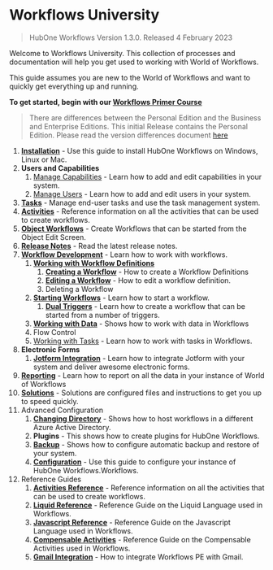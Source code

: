 # Workflows University

> HubOne Workflows Version 1.3.0. Released 4 February 2023

Welcome to Workflows University. This collection of processes and documentation will help you get used to working with World of Workflows.

This guide assumes you are new to the World of Workflows and want to quickly get everything up and running.


**To get started, begin with our [Workflows Primer Course](learn-workflows/README.md)**

> There are differences between the Personal Edition and the Business and Enterprise Editions. This initial Release contains the Personal Edition. Please read the version differences document [here](versions.md)

1. **[Installation](installation.md)** - Use this guide to install HubOne Workflows on Windows, Linux or Mac.
2. **Users and Capabilities**
    1. [Manage Capabilities](manage-capabilities.md) - Learn how to add and edit capabilities in your system.
   2. [Manage Users](manage-users.md) - Learn how to add and edit users in your system.
3. **[Tasks](tasks/README.md)** - Manage end-user tasks and use the task management system.
4. **[Activities](activity-guide.md)** - Reference information on all the activities that can be used to create workflows.
5. **[Object Workflows](object-workflows.md)** - Create Workflows that can be started from the Object Edit Screen.
6. **[Release Notes](release-notes-1-0.md)** - Read the latest release notes.
7. **[Workflow Development](workflow-development/README.md)** - Learn how to work with workflows.
   1. **[Working with Workflow Definitions](workflow-development/workflow-definitions.md)**
       1.  **[Creating a Workflow](workflow-development/creating-a-workflow.md)** - How to create a Workflow Definitions
       2.  **[Editing a Workflow](workflow-development/editing-a-workflow.md)** - How to edit a workflow definition.
       3.  Deleting a Workflow
   2.  **[Starting Workflows](workflow-development/starting-workflows.md)** - Learn how to start a workflow.
       1.  **[Dual Triggers](workflow-development/dual-triggers.md)** - Learn how to create a workflow that can be started from a number of triggers.
   3.  **[Working with Data](data/README.md)** - Shows how to work with data in Workflows
   4.  Flow Control
   5. [Working with Tasks](workflow-development/working-with-tasks.md) - Learn how to work with tasks in Workflows.
8.  **Electronic Forms**
    1.  **[Jotform Integration](jotform-integration.md)** - Learn how to integrate Jotform with your system and deliver awesome electronic forms.
9. **[Reporting](reporting/README.md)** - Learn how to report on all the data in your instance of World of Workflows
10. **[Solutions](solutions/README.md)** - Solutions are configured files and instructions to get you up to speed quickly.
11.  Advanced Configuration
      1.   **[Changing Directory](changing-directory.md)** - Shows how to host workflows in a different Azure Active Directory.
      2.   **Plugins** - This shows how to create plugins for HubOne Workflows.
      3.   **[Backup](backup.md)** - Shows how to configure automatic backup and restore of your system.
      4.   **[Configuration](configuration-file.md)** - Use this guide to configure your instance of HubOne Workflows.Workflows.
12.   Reference Guides
      1.   **[Activities Reference](activity-guide.md)** - Reference information on all the activities that can be used to create workflows.
      2.   **[Liquid Reference](liquid/README.md)** - Reference Guide on the Liquid Language used in Workflows.
      3.   **[Javascript Reference](javascript/README.md)** - Reference Guide on the Javascript Language used in Workflows.
      4.   **[Compensable Activities](compensable.md)** - Reference Guide on the Compensable Activities used in Workflows.
      5.   **[Gmail Integration](gmail-integration.md)** - How to integrate Workflows PE with Gmail.